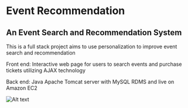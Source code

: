 # Event Recommendation
## An Event Search and Recommendation System

This is a full stack project aims to use personalization to improve event search and recommendation

Front end: Interactive web page for users to search events and purchase tickets utilizing AJAX technology

Back end: Java Apache Tomcat server with MySQL RDMS and live on Amazon EC2

![Alt text]("https://github.com/ZJZheng/Full-Stack-Event-Recommendation/blob/master/Framework.png")
